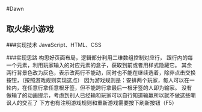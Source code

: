 #Dawn

## 取火柴小游戏

###实现技术
JavaScript、HTML、CSS

###实现思路
    构思好页面布局，逻辑部分利用二维数组控制对应行，
跟行内的每一个元素，利用玩家输入的对应元素的盒子，获取到前或者用样式隐藏它。
其余两行背景色改为灰色，表示改两行不能动，同时也不能在继续选着，除非点击交换按钮，（按照游戏规则实现这点）
因为游戏规则是：安排两个玩家，每人可以在一轮内，在任意行拿任意根牙签，但不能跨行拿最后一根牙签的人即为输家。
  没有做输了的动画提示，考虑到别人已经输和玩家可以自行知道输赢所以就不做这些嘲讽人的交互了
下方也有注明游戏规则和重新游戏需要按下刷新按钮（F5）
